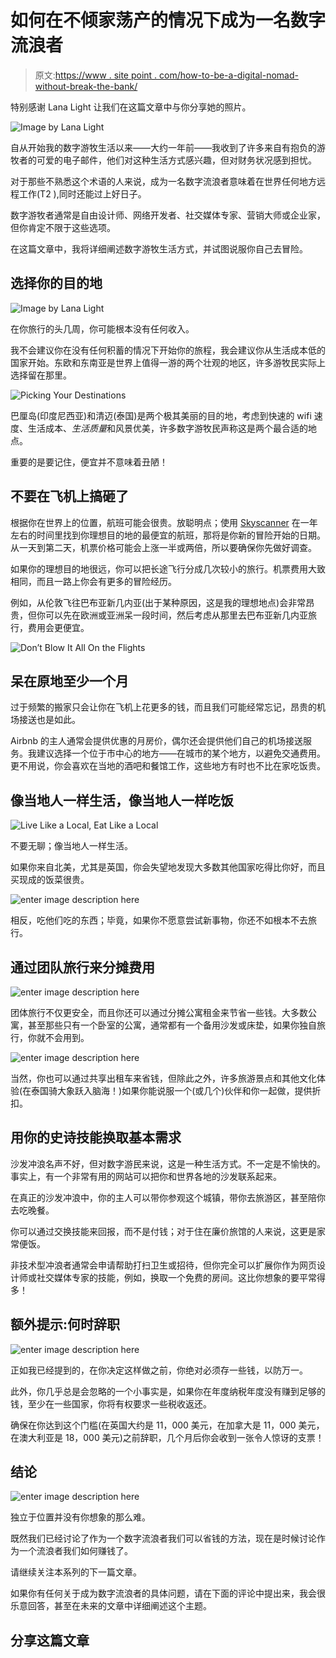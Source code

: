 # 如何在不倾家荡产的情况下成为一名数字流浪者

> 原文:[https://www . site point . com/how-to-be-a-digital-nomad-without-break-the-bank/](https://www.sitepoint.com/how-to-be-a-digital-nomad-without-breaking-the-bank/)

特别感谢 Lana Light 让我们在这篇文章中与你分享她的照片。

![Image by Lana Light](../Images/ffe608d7425582bca0862db9cf3f2b02.png)

自从开始我的数字游牧生活以来——大约一年前——我收到了许多来自有抱负的游牧者的可爱的电子邮件，他们对这种生活方式感兴趣，但对财务状况感到担忧。

对于那些不熟悉这个术语的人来说，成为一名数字流浪者意味着在世界任何地方远程工作(T2 ),同时还能过上好日子。

数字游牧者通常是自由设计师、网络开发者、社交媒体专家、营销大师或企业家，但你肯定不限于这些选项。

在这篇文章中，我将详细阐述数字游牧生活方式，并试图说服你自己去冒险。

## 选择你的目的地

![Image by Lana Light](../Images/4947d0cbfe6a5d2be7b2b83810b57879.png)

在你旅行的头几周，你可能根本没有任何收入。

我不会建议你在没有任何积蓄的情况下开始你的旅程，我会建议你从生活成本低的国家开始。东欧和东南亚是世界上值得一游的两个壮观的地区，许多游牧民实际上选择留在那里。

![Picking Your Destinations](../Images/e9bacb48392c9a23fa4a4c40961113fa.png)

巴厘岛(印度尼西亚)和清迈(泰国)是两个极其美丽的目的地，考虑到快速的 wifi 速度、生活成本、*生活质量*和风景优美，许多数字游牧民声称这是两个最合适的地点。

重要的是要记住，便宜并不意味着丑陋！

## 不要在飞机上搞砸了

根据你在世界上的位置，航班可能会很贵。放聪明点；使用 [Skyscanner](http://www.skyscanner.net/) 在一年左右的时间里找到你理想目的地的最便宜的航班，那将是你新的冒险开始的日期。从一天到第二天，机票价格可能会上涨一半或两倍，所以要确保你先做好调查。

如果你的理想目的地很远，你可以把长途飞行分成几次较小的旅行。机票费用大致相同，而且一路上你会有更多的冒险经历。

例如，从伦敦飞往巴布亚新几内亚(出于某种原因，这是我的理想地点)会非常昂贵，但你可以先在欧洲或亚洲呆一段时间，然后考虑从那里去巴布亚新几内亚旅行，费用会更便宜。

![Don’t Blow It All On the Flights](../Images/df2f5478c01712857b5a75ad408babdd.png)

## 呆在原地至少一个月

过于频繁的搬家只会让你在飞机上花更多的钱，而且我们可能经常忘记，昂贵的机场接送也是如此。

Airbnb 的主人通常会提供优惠的月房价，偶尔还会提供他们自己的机场接送服务。我建议选择一个位于市中心的地方——在城市的某个地方，以避免交通费用。更不用说，你会喜欢在当地的酒吧和餐馆工作，这些地方有时也不比在家吃饭贵。

## 像当地人一样生活，像当地人一样吃饭

![Live Like a Local, Eat Like a Local](../Images/6d74d87b1821d1d798f6bbc1a7eb5c9e.png)

不要无聊；像当地人一样生活。

如果你来自北美，尤其是英国，你会失望地发现大多数其他国家吃得比你好，而且买现成的饭菜很贵。

![enter image description here](../Images/e856d419cc77d6718a8944b1d41475e8.png)

相反，吃他们吃的东西；毕竟，如果你不愿意尝试新事物，你还不如根本不去旅行。

## 通过团队旅行来分摊费用

![enter image description here](../Images/da7324590872693f2fc876a1669b7ca2.png)

团体旅行不仅更安全，而且你还可以通过分摊公寓租金来节省一些钱。大多数公寓，甚至那些只有一个卧室的公寓，通常都有一个备用沙发或床垫，如果你独自旅行，你就不会用到。

![enter image description here](../Images/18dcaf6308caf13118715687a0be4f81.png)

当然，你也可以通过共享出租车来省钱，但除此之外，许多旅游景点和其他文化体验(在泰国骑大象跃入脑海！)如果你能说服一个(或几个)伙伴和你一起做，提供折扣。

## 用你的史诗技能换取基本需求

沙发冲浪名声不好，但对数字游民来说，这是一种生活方式。不一定是不愉快的。事实上，有一个非常有用的网站可以把你和世界各地的沙发联系起来。

在真正的沙发冲浪中，你的主人可以带你参观这个城镇，带你去旅游区，甚至陪你去吃晚餐。

你可以通过交换技能来回报，而不是付钱；对于住在廉价旅馆的人来说，这更是家常便饭。

非技术型冲浪者通常会申请帮助打扫卫生或招待，但你完全可以扩展你作为网页设计师或社交媒体专家的技能，例如，换取一个免费的房间。这比你想象的要平常得多！

## 额外提示:何时辞职

![enter image description here](../Images/c57a178e6c25aa484ea2d7c527feb2e4.png)

正如我已经提到的，在你决定这样做之前，你绝对必须存一些钱，以防万一。

此外，你几乎总是会忽略的一个小事实是，如果你在年度纳税年度没有赚到足够的钱，至少在一些国家，你将有权要求一些税收返还。

确保在你达到这个门槛(在英国大约是 11，000 美元，在加拿大是 11，000 美元，在澳大利亚是 18，000 美元)之前辞职，几个月后你会收到一张令人惊讶的支票！

## 结论

![enter image description here](../Images/30bab35e12c9d3fc18347f8a2a990e00.png)

独立于位置并没有你想象的那么难。

既然我们已经讨论了作为一个数字流浪者我们可以省钱的方法，现在是时候讨论作为一个流浪者我们如何赚钱了。

请继续关注本系列的下一篇文章。

如果你有任何关于成为数字流浪者的具体问题，请在下面的评论中提出来，我会很乐意回答，甚至在未来的文章中详细阐述这个主题。

## 分享这篇文章